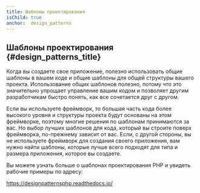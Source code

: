 ```yaml
---
title: Шаблоны проектирования
isChild: true
anchor:  design_patterns
---
```


## Шаблоны проектирования {#design_patterns_title}

Когда вы создаете свое приложение, полезно использовать общие шаблоны в вашем коде и общие шаблоны для общей структуры вашего проекта.
Использование общих шаблонов полезно, потому что это значительно упрощает управление вашим кодом и позволяет другим разработчикам быстро
понять, как все сочетается друг с другом.

Если вы используете фреймворк, то большая часть кода более высокого уровня и структуры проекта будут основаны на этом фреймворке, поэтому
многие решения по шаблонам принимаются за вас. Но выбор лучших шаблонов для кода, который вы строите поверх фреймворка, по-прежнему зависит
от вас. Если, с другой стороны, вы не используете фреймворк для создания своего приложения, вам нужно найти шаблоны, которые лучше всего
подходят для типа и размера приложения, которое вы создаете.

Вы можете узнать больше о шаблонах проектирования PHP и увидеть рабочие примеры по адресу:

<https://designpatternsphp.readthedocs.io/>
